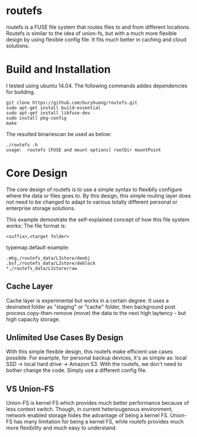 routefs
======
routefs is a FUSE file system that routes files to and from different locations. Routefs is similar to the idea of union-fs, but with a much more flexible design by using flexible config file. It fits much better in caching and cloud solutions.

Build and Installation
======
I tested using ubuntu 14.04. The following commands addes dependencies for building.
```
git clone https://github.com/buryhuang/routefs.git
sudo apt-get install build-essential
sudo apt-get install libfuse-dev
sudo install pkg-config
make
```
The resulted binariescan be used as below:
```
./routefs -h
usage:  routefs [FUSE and mount options] rootDir mountPoint
```

Core Design
======
The core design of routefs is to use a simple syntax to flexiblly configure where the data or files goes to. By this design, this simple routing layer does not need to be changed to adapt to various totally different personal or enterprise storage solutions.

This example demostrate the self-explained concept of how this file system works:
The file format is:
```
<suffix>,<target folder>
```

typemap.default example:
```
.mhg,/routefs_data/L3store/deobj
.bsf,/routefs_data/L2store/deblock
*,/routefs_data/L1store/raw
```

Cache Layer
-----
Cache layer is experimental but works in a certain degree. It uses a desinated folder as "staging" or "cache" folder, then background post process copy-then-remove (move) the data to the next high laytency - but high capacity storage.

Unlimited Use Cases By Design
-----
With this simple flexible design, this routefs make efficient use cases possible.
For example, for personal backup devices, it's as simple as:
local SSD -> local hard drive -> Amazon S3.
With the routefs, we don't need to bother change the code. Simply use a different config file.

VS Union-FS
-----
Union-FS is kernel FS which provides much better performance because of less context switch. Though, in current heteriougenous environment, network enabled storage hides the advantage of being a kernel FS. Union-FS has many limitation for being a kernel FS, while routefs provides much more flexibility and much easy to understand.
